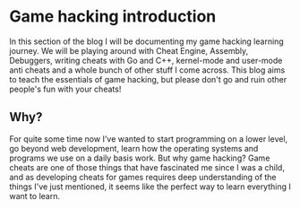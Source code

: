 # Game hacking introduction

In this section of the blog I will be documenting my game hacking learning journey. We will be playing around with Cheat Engine, Assembly, Debuggers, writing cheats with Go and C++, kernel-mode and user-mode anti cheats and a whole bunch of other stuff I come across. This blog aims to teach the essentials of game hacking, but please don't go and ruin other people's fun with your cheats!

## Why?
For quite some time now I've wanted to start programming on a lower level, go beyond web development, learn how the operating systems and programs we use on a daily basis work. But why game hacking? Game cheats are one of those things that have fascinated me since I was a child, and as developing cheats for games requires deep understanding of the things I've just mentioned, it seems like the perfect way to learn everything I want to learn.  
